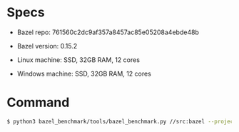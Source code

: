 # Specs

* Bazel repo: 761560c2dc9af357a8457ac85e05208a4ebde48b

* Bazel version: 0.15.2

* Linux machine: SSD, 32GB RAM, 12 cores

* Windows machine: SSD, 32GB RAM, 12 cores


# Command

```sh
$ python3 bazel_benchmark/tools/bazel_benchmark.py //src:bazel --project_name=Bazel --profile_type=analyze-profile --profile_data_dir=bazel_benchmark/Bazel --patch_file=./test.patch
```


